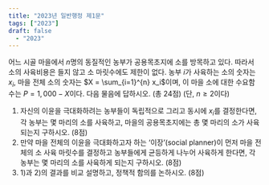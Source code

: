 ```yaml
---
title: "2023년 일반행정 제1문"
tags: ["2023"]
draft: false
  - "2023"
---
```

어느 시골 마을에서 $n$명의 동질적인 농부가 공용목초지에 소를 방목하고 있다. 따라서 소의 사육비용은 들지 않고 소 마릿수에도 제한이 없다. 농부 $i$가 사육하는 소의 숫자는 $x_i$, 마을 전체 소의 숫자는 $X = \sum_{i=1}^{n} x_i$이며, 이 마을 소에 대한 수요함수는 $P = 1,000 - X$이다. 다음 물음에 답하시오. (총 24점)
(단, $n \geq 2$이다)
1) 자신의 이윤을 극대화하려는 농부들이 독립적으로 그리고 동시에 $x_i$를 결정한다면, 각 농부는 몇 마리의 소를 사육하고, 마을의 공용목초지에는 총 몇 마리의 소가 사육되는지 구하시오. (8점)
2) 만약 마을 전체의 이윤을 극대화하고자 하는 ‘이장’(social planner)이 먼저 마을 전체의 소 사육 마릿수를 결정하고 농부들에게 균등하게 나누어 사육하게 한다면, 각 농부는 몇 마리의 소를 사육하게 되는지 구하시오. (8점)
3) 1)과 2)의 결과를 비교 설명하고, 정책적 함의를 논하시오. (8점)
